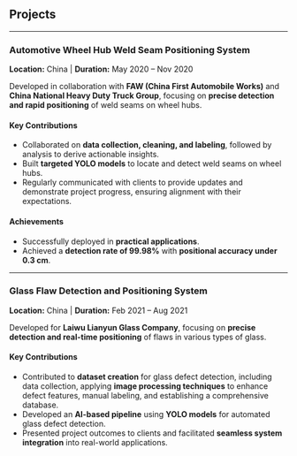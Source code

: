 ## Projects  
---

### Automotive Wheel Hub Weld Seam Positioning System  
**Location:** China | **Duration:** May 2020 – Nov 2020  

Developed in collaboration with **FAW (China First Automobile Works)** and **China National Heavy Duty Truck Group**, focusing on **precise detection and rapid positioning** of weld seams on wheel hubs.  

#### Key Contributions  
- Collaborated on **data collection, cleaning, and labeling**, followed by analysis to derive actionable insights.  
- Built **targeted YOLO models** to locate and detect weld seams on wheel hubs.  
- Regularly communicated with clients to provide updates and demonstrate project progress, ensuring alignment with their expectations.  

#### Achievements  
- Successfully deployed in **practical applications**.  
- Achieved a **detection rate of 99.98%** with **positional accuracy under 0.3 cm**.  

---

### Glass Flaw Detection and Positioning System  
**Location:** China | **Duration:** Feb 2021 – Aug 2021  

Developed for **Laiwu Lianyun Glass Company**, focusing on **precise detection and real-time positioning** of flaws in various types of glass.  

#### Key Contributions  
- Contributed to **dataset creation** for glass defect detection, including data collection, applying **image processing techniques** to enhance defect features, manual labeling, and establishing a comprehensive database.  
- Developed an **AI-based pipeline** using **YOLO models** for automated glass defect detection.  
- Presented project outcomes to clients and facilitated **seamless system integration** into real-world applications.  

